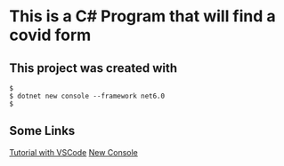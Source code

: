 # This is a C# Program that will find a covid form

## This project was created with

``` console
$
$ dotnet new console --framework net6.0
$ 
```

## Some Links

[Tutorial with VSCode](https://docs.microsoft.com/en-us/dotnet/core/tutorials/with-visual-studio-code?pivots=dotnet-6-0#debug)
[New Console](]https://aka.ms/new-console-template)
